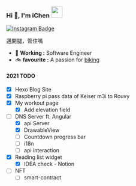 ### Hi 👋, I'm iChen <img src="https://emojipedia-us.s3.amazonaws.com/source/skype/289/flag-taiwan_1f1f9-1f1fc.png" width="30">

[![Instagram Badge](https://img.shields.io/badge/dynamic/json?style=plastic&labelColor=c13584&label=r99521320&query=%24.data.totalSubs&url=https%3A%2F%2Fapi.spencerwoo.com%2Fsubstats%2F%3Fsource%3Dinstagram%26queryKey%3Dchawyehsu&logo=instagram&logoColor=white&color=282c34&longCache=true)](https://www.instagram.com/r99521320/)

邁開腿，管住嘴

- 🔭 **Working :** Software Engineer
- 🚲 **favourite :** A passion for [biking](https://strava.ichenprocin.dsmynas.com/)

#### 2021 TODO
- [x] Hexo Blog Site
- [x] Raspberry pi pass data of Keiser m3i to Rouvy
- [x] My workout page
  - [x] Add elevation field 
- [ ] DNS Server ft. Angular
  - [x] api Server
  - [x] DrawableView
  - [ ] Countdown progress bar
  - [ ] i18n 
  - [ ] api interaction
- [x] Reading list widget
  - [x] IDEA check - Notion
- [ ] NFT
  - [ ] smart-contract
<!--
**VHCC/VHCC** is a ✨ _special_ ✨ repository because its `README.md` (this file) appears on your GitHub profile.

Here are some ideas to get you started:

- 🔭 I’m currently working on ...
- 🌱 I’m currently learning ...
- 👯 I’m looking to collaborate on ...
- 🤔 I’m looking for help with ...
- 💬 Ask me about ...
- 📫 How to reach me: ...
- 😄 Pronouns: ...
- ⚡ Fun fact: ...
-->
